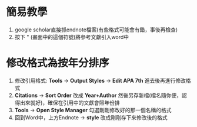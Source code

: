# 簡易教學
1. google scholar直接抓endnote檔案(有些格式可能會有錯，事後再檢查)
2. 按下 " (畫面中的這個符號)將參考文獻引入word中

# 修改格式為按年分排序
1. 修改引用格式: **Tools** -> **Output Styles** -> **Edit APA 7th** 進去後再進行修改格式
2. **Citations** -> **Sort Order** 改成 **Year+Author** 然後另存新檔(檔名隨你便，認得出來就好)，確保在引用中的文獻會照年份排 
3. **Tools** -> **Open Style Manager**  勾選剛剛修改好的那一個名稱的格式
4. 回到Word中，上方Endnote -> **style**  改成剛剛存下來修改後的格式
